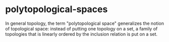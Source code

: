 # polytopological-spaces
In general topology, the term "polytopological space" generalizes the notion of topological space: instead of putting one topology on a set, a family of topologies that is linearly ordered by the inclusion relation is put on a set.
